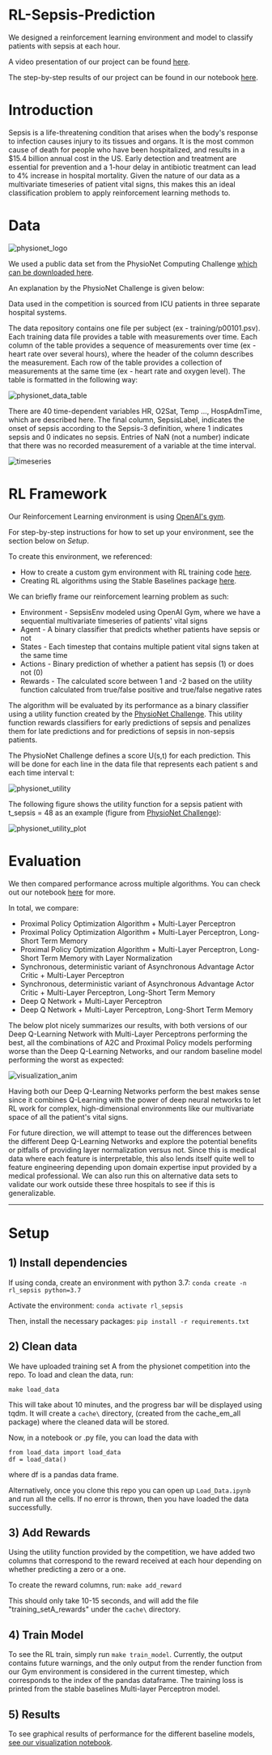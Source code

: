 # RL-Sepsis-Prediction

We designed a reinforcement learning environment and model to classify patients with sepsis at each hour.

A video presentation of our project can be found [here]().

The step-by-step results of our project can be found in our notebook [here](https://github.com/zs-barnes/RL-Sepsis-Prediction/blob/master/Viz.ipynb).

# Introduction

Sepsis is a life-threatening condition that arises when the body's response to infection causes injury to its tissues and organs. It is the most common cause of death for people who have been hospitalized, and results in a $15.4 billion annual cost in the US.  Early detection and treatment are essential for prevention and a 1-hour delay in antibiotic treatment can lead to 4% increase in hospital mortality.  Given the nature of our data as a multivariate timeseries of patient vital signs, this makes this an ideal classification problem to apply reinforcement learning methods to.

# Data

![physionet_logo](/images/physionet_logo.jpeg)

We used a public data set from the PhysioNet Computing Challenge [which can be downloaded here](https://physionet.org/content/challenge-2019/1.0.0/).

An explanation by the PhysioNet Challenge is given below:

Data used in the competition is sourced from ICU patients in three separate hospital systems.  

The data repository contains one file per subject (ex - training/p00101.psv).  Each training data file provides a table with measurements over time. Each column of the table provides a sequence of measurements over time (ex - heart rate over several hours), where the header of the column describes the measurement. Each row of the table provides a collection of measurements at the same time (ex - heart rate and oxygen level). The table is formatted in the following way:

![physionet_data_table](/images/physionet_data_table.png)

There are 40 time-dependent variables HR, O2Sat, Temp ..., HospAdmTime, which are described here. The final column, SepsisLabel, indicates the onset of sepsis according to the Sepsis-3 definition, where 1 indicates sepsis and 0 indicates no sepsis. Entries of NaN (not a number) indicate that there was no recorded measurement of a variable at the time interval.

![timeseries](/images/multivariate_timeseries.png)

# RL Framework

Our Reinforcement Learning environment is using [OpenAI's gym](https://github.com/openai/gym).

For step-by-step instructions for how to set up your environment, see the section below on *Setup*.

To create this environment, we referenced:
* How to create a custom gym environment with RL training code [here](https://towardsdatascience.com/creating-a-custom-openai-gym-environment-for-stock-trading-be532be3910e).
* Creating RL algorithms using the Stable Baselines package [here](https://github.com/hill-a/stable-baselines).

We can briefly frame our reinforcement learning problem as such:
* Environment - SepsisEnv modeled using OpenAI Gym, where we have a sequential multivariate timeseries of patients' vital signs
* Agent - A binary classifier that predicts whether patients have sepsis or not
* States - Each timestep that contains multiple patient vital signs taken at the same time
* Actions - Binary prediction of whether a patient has sepsis (1) or does not (0)
* Rewards - The calculated score between 1 and -2 based on the utility function calculated from true/false positive and true/false negative rates

The algorithm will be evaluated by its performance as a binary classifier using a utility function created by the [PhysioNet Challenge](https://physionet.org/content/challenge-2019/1.0.0/). This utility function rewards classifiers for early predictions of sepsis and penalizes them for late predictions and for predictions of sepsis in non-sepsis patients.

The PhysioNet Challenge defines a score U(s,t) for each prediction.  This will be done for each line in the data file that represents each patient s and each time interval t:

![physionet_utility](/images/physionet_utility.png)

The following figure shows the utility function for a sepsis patient with t_sepsis = 48 as an example (figure from [PhysioNet Challenge](https://physionet.org/content/challenge-2019/1.0.0/)):

![physionet_utility_plot](/images/physionet_utility_plot.png)

# Evaluation

We then compared performance across multiple algorithms.  You can check out our notebook [here](https://github.com/zs-barnes/RL-Sepsis-Prediction/blob/master/Viz.ipynb) for more.

In total, we compare:
* Proximal Policy Optimization Algorithm + Multi-Layer Perceptron
* Proximal Policy Optimization Algorithm + Multi-Layer Perceptron, Long-Short Term Memory
* Proximal Policy Optimization Algorithm + Multi-Layer Perceptron, Long-Short Term Memory with Layer Normalization
* Synchronous, deterministic variant of Asynchronous Advantage Actor Critic + Multi-Layer Perceptron
* Synchronous, deterministic variant of Asynchronous Advantage Actor Critic + Multi-Layer Perceptron, Long-Short Term Memory
* Deep Q Network + Multi-Layer Perceptron
* Deep Q Network + Multi-Layer Perceptron, Long-Short Term Memory

The below plot nicely summarizes our results, with both versions of our Deep Q-Learning Network with Multi-Layer Perceptrons performing the best, all the combinations of A2C and Proximal Policy models performing worse than the Deep Q-Learning Networks, and our random baseline model performing the worst as expected:

![visualization_anim](/images/visualization_anim.svg)

Having both our Deep Q-Learning Networks perform the best makes sense since it combines Q-Learning with the power of deep neural networks to let RL work for complex, high-dimensional environments like our multivariate space of all the patient's vital signs.

For future direction, we will attempt to tease out the differences between the different Deep Q-Learning Networks and explore the potential benefits or pitfalls of providing layer normalization versus not. Since this is medical data where each feature is interpretable, this also lends itself quite well to feature engineering depending upon domain expertise input provided by a medical professional. We can also run this on alternative data sets to validate our work outside these three hospitals to see if this is generalizable.

-----

# Setup

## 1) Install dependencies
If using conda, create an environment with python 3.7:
`conda create -n rl_sepsis python=3.7`

Activate the environment:
`conda activate rl_sepsis`

Then, install the necessary packages:
`pip install -r requirements.txt`

## 2) Clean data
We have uploaded training set A from the physionet competition into the repo.
To load and clean the data, run:

`make load_data`

This will take about 10 minutes, and the progress bar will be displayed using tqdm. It will create 
a `cache\` directory, (created from the cache_em_all package) where the cleaned data will be stored.

Now, in a notebook or .py file, you can load the data with  

```
from load_data import load_data
df = load_data()
```

where df is a pandas data frame. 

Alternatively, once you clone this repo you can open up `Load_Data.ipynb` and run all the cells.  If no error is thrown, then you have loaded the data successfully.


## 3) Add Rewards
Using the utility function provided by the competition, 
we have added two columns that correspond to the reward
received at each hour depending on whether predicting a zero or a one.

To create the reward columns, run:
`make add_reward`

This should only take 10-15 seconds, and will add the file "training_setA_rewards" under the `cache\`
directory.

## 4) Train Model
To see the RL train, simply run
`make train_model`.
Currently, the output contains future warnings, and the only output from the render function from our Gym environment is considered in the current timestep, which corresponds to the index of the pandas dataframe. The training loss is printed from the stable baselines Multi-layer Perceptron model.

## 5) Results
To see graphical results of performance for the different baseline models, [see our visualization notebook](https://github.com/zs-barnes/RL-Sepsis-Prediction/blob/master/Viz.ipynb).  
